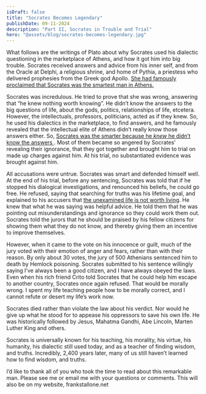 ```yaml
---
isDraft: false
title: "Socrates Becomes Legendary"
publishDate: 09-11-2024
description: "Part II, Socrates in Trouble and Trial"
hero: "@assets/blog/socrates-becomes-legendary.jpg"
---
```


What follows are the writings of Plato about why Socrates used
his dialectic questioning in the marketplace of Athens, and how it
got him into big trouble. Socrates received answers and advice
from his inner self, and from the Oracle at Delphi, a religious
shrine, and home of Pythia, a priestess who delivered prophesies
from the Greek god Apollo. <u>
She had famously proclaimed that
Socrates was the smartest man in Athens.
</u>

Socrates was incredulous. He tried to prove that she was wrong,
answering that “he knew nothing worth knowing”. He didn’t know
the answers to the big questions of life, about the gods, politics,
relationships of life, etcetera. However, the intellectuals,
professors, politicians, acted as if they knew. So, he used his
dialectics in the marketplace, to find answers, and he famously
revealed that the intellectual elite of Athens didn’t really know
those answers either. So, <u>
Socrates was the smarter because he
<em>knew</em> he didn’t know the answers
</u>. Most of them became so
angered by Socrates’ revealing their ignorance, that they got
together and brought him to trial on made up charges against him.
At his trial, no substantiated evidence was brought against him.

All accusations were untrue. Socrates was smart and defended
himself well. At the end of his trial, before any sentencing,
Socrates was told that if he stopped his dialogical investigations,
and renounced his beliefs, he could go free. He refused, saying
that searching for truths was his lifetime goal, and explained to his
accusers that <u>the unexamined life is not worth living</u>. He knew that
what he was saying was helpful advice. He told them that he was
pointing out misunderstandings and ignorance so they could work
them out. Socrates told the jurors that he should be praised by
his fellow citizens for showing them what they do not know, and
thereby giving them an incentive to improve themselves.

However, when it came to the vote on his innocence or guilt,
much of the jury voted with their emotion of anger and fears,
rather than with their reason. By only about 30 votes, the jury of
500 Athenians sentenced him to death by Hemlock poisoning.
Socrates submitted to his sentence willingly saying I’ve always
been a good citizen, and I have always obeyed the laws.
Even when his rich friend Crito told Socrates that he could help
him escape to another country, Socrates once again refused.
That would be morally wrong. I spent my life teaching people how
to be morally correct, and I cannot refute or desert my life’s work
now.

Socrates died rather than violate the law about his verdict. Nor
would he give up what he stood for to appease his oppressors to
save his own life. He was historically followed by Jesus, Mahatma
Gandhi, Abe Lincoln, Marten Luther King and others.

Socrates is universally known for his teaching, his morality, his
virtue, his humanity, his dialectic still used today, and as a teacher
of finding wisdom, and truths. Incredibly, 2,400 years later, many
of us still haven’t learned how to find wisdom, and truths.

I’d like to thank all of you who took the time to read about this
remarkable man. Please see me or email me with your questions
or comments. This will also be on my website, frankstallone.net
